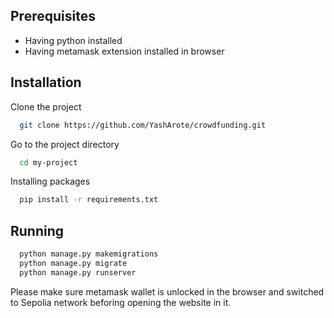 
## Prerequisites

* Having python installed
* Having metamask extension installed in browser 

## Installation

Clone the project

```bash
  git clone https://github.com/YashArote/crowdfunding.git
```

Go to the project directory

```bash
  cd my-project
```
Installing packages

```bash
  pip install -r requirements.txt

```

## Running

```bash
  python manage.py makemigrations
  python manage.py migrate
  python manage.py runserver
```

Please make sure metamask wallet is unlocked in the browser and switched to Sepolia network beforing opening the website in it.





